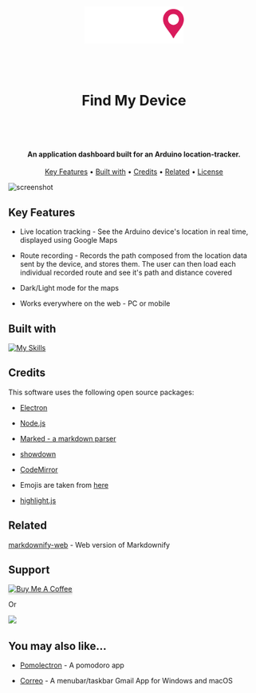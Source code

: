 <h1  align="center">

<br>

<a  href="https://find-my-device-be27c.web.app/dashboard"><img  src="https://github.com/AndreiTarce/find-my-device/blob/2ea4f5ab581e50c04ee5962cab8001022548ef27/src/assets/logo_white.png"  alt="Find My Device Logo"  width="200"></a>

<br>

Find My Device

<br>

</h1>

<h4  align="center">An application dashboard built for an Arduino location-tracker</a>.</h4>

<p  align="center">
<a  href="#key-features">Key Features</a> •
<a  href="#built-with">Built with</a> •
<a  href="#credits">Credits</a> •
<a  href="#related">Related</a> •
<a  href="#license">License</a>
</p>

![screenshot](https://github.com/AndreiTarce/find-my-device/blob/d9f41e9de4326f95847be832592c86c174db296e/src/assets/find-my-device.gif)

## Key Features

-   Live location tracking - See the Arduino device's location in real time, displayed using Google Maps

-   Route recording - Records the path composed from the location data sent by the device, and stores them. The user can then load each individual recorded route and see it's path and distance covered
-   Dark/Light mode for the maps
-   Works everywhere on the web - PC or mobile

## Built with

[![My Skills](https://skillicons.dev/icons?i=html,css,js,react,redux,bootstrap,firebase,arduino)](https://skillicons.dev)

## Credits

This software uses the following open source packages:

-   [Electron](http://electron.atom.io/)

-   [Node.js](https://nodejs.org/)

-   [Marked - a markdown parser](https://github.com/chjj/marked)

-   [showdown](http://showdownjs.github.io/showdown/)

-   [CodeMirror](http://codemirror.net/)

-   Emojis are taken from [here](https://github.com/arvida/emoji-cheat-sheet.com)

-   [highlight.js](https://highlightjs.org/)

## Related

[markdownify-web](https://github.com/amitmerchant1990/markdownify-web) - Web version of Markdownify

## Support

<a  href="https://www.buymeacoffee.com/5Zn8Xh3l9"  target="_blank"><img  src="https://www.buymeacoffee.com/assets/img/custom_images/purple_img.png"  alt="Buy Me A Coffee"  style="height: 41px !important;width: 174px !important;box-shadow: 0px 3px 2px 0px rgba(190, 190, 190, 0.5) !important;-webkit-box-shadow: 0px 3px 2px 0px rgba(190, 190, 190, 0.5) !important;" ></a>

<p>Or</p>

<a  href="https://www.patreon.com/amitmerchant">

<img  src="https://c5.patreon.com/external/logo/become_a_patron_button@2x.png"  width="160">

</a>

## You may also like...

-   [Pomolectron](https://github.com/amitmerchant1990/pomolectron) - A pomodoro app

-   [Correo](https://github.com/amitmerchant1990/correo) - A menubar/taskbar Gmail App for Windows and macOS
